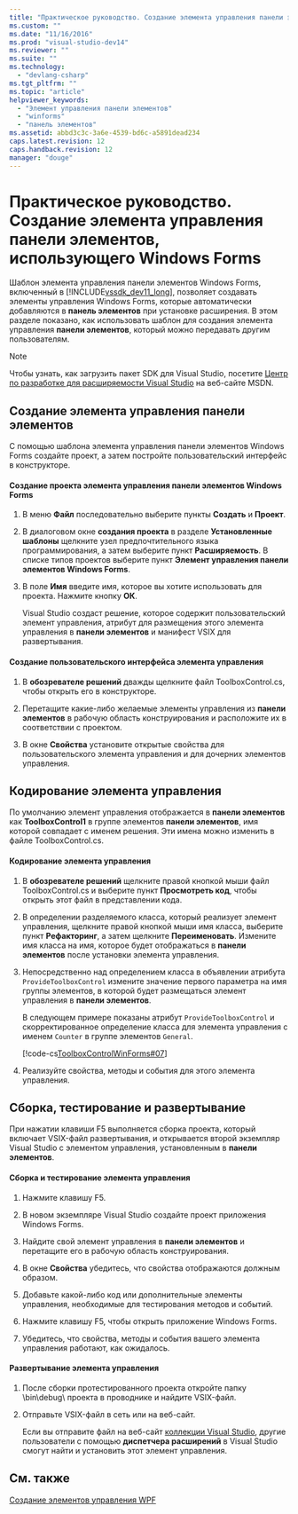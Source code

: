 ```yaml
---
title: "Практическое руководство. Создание элемента управления панели элементов, использующего Windows Forms | Microsoft Docs"
ms.custom: ""
ms.date: "11/16/2016"
ms.prod: "visual-studio-dev14"
ms.reviewer: ""
ms.suite: ""
ms.technology: 
  - "devlang-csharp"
ms.tgt_pltfrm: ""
ms.topic: "article"
helpviewer_keywords: 
  - "Элемент управления панели элементов"
  - "winforms"
  - "панель элементов"
ms.assetid: abbd3c3c-3a6e-4539-bd6c-a5891dead234
caps.latest.revision: 12
caps.handback.revision: 12
manager: "douge"
---
```

# Практическое руководство. Создание элемента управления панели элементов, использующего Windows Forms
Шаблон элемента управления панели элементов Windows Forms, включенный в [!INCLUDE[vssdk_dev11_long](../misc/includes/vssdk_dev11_long_md.md)], позволяет создавать элементы управления Windows Forms, которые автоматически добавляются в **панель элементов** при установке расширения. В этом разделе показано, как использовать шаблон для создания элемента управления **панели элементов**, который можно передавать другим пользователям.  
  
> [!NOTE]
>  Чтобы узнать, как загрузить пакет SDK для Visual Studio, посетите [Центр по разработке для расширяемости Visual Studio](http://go.microsoft.com/fwlink/?linkid=121964) на веб\-сайте MSDN.  
  
## Создание элемента управления панели элементов  
 С помощью шаблона элемента управления панели элементов Windows Forms создайте проект, а затем постройте пользовательский интерфейс в конструкторе.  
  
#### Создание проекта элемента управления панели элементов Windows Forms  
  
1.  В меню **Файл** последовательно выберите пункты **Создать** и **Проект**.  
  
2.  В диалоговом окне **создания проекта** в разделе **Установленные шаблоны** щелкните узел предпочтительного языка программирования, а затем выберите пункт **Расширяемость**. В списке типов проектов выберите пункт **Элемент управления панели элементов Windows Forms**.  
  
3.  В поле **Имя** введите имя, которое вы хотите использовать для проекта. Нажмите кнопку **ОК**.  
  
     Visual Studio создаст решение, которое содержит пользовательский элемент управления, атрибут для размещения этого элемента управления в **панели элементов** и манифест VSIX для развертывания.  
  
#### Создание пользовательского интерфейса элемента управления  
  
1.  В **обозревателе решений** дважды щелкните файл ToolboxControl.cs, чтобы открыть его в конструкторе.  
  
2.  Перетащите какие\-либо желаемые элементы управления из **панели элементов** в рабочую область конструирования и расположите их в соответствии с проектом.  
  
3.  В окне **Свойства** установите открытые свойства для пользовательского элемента управления и для дочерних элементов управления.  
  
## Кодирование элемента управления  
 По умолчанию элемент управления отображается в **панели элементов** как **ToolboxControl1** в группе элементов **панели элементов**, имя которой совпадает с именем решения. Эти имена можно изменить в файле ToolboxControl.cs.  
  
#### Кодирование элемента управления  
  
1.  В **обозревателе решений** щелкните правой кнопкой мыши файл ToolboxControl.cs и выберите пункт **Просмотреть код**, чтобы открыть этот файл в представлении кода.  
  
2.  В определении разделяемого класса, который реализует элемент управления, щелкните правой кнопкой мыши имя класса, выберите пункт **Рефакторинг**, а затем щелкните **Переименовать**. Измените имя класса на имя, которое будет отображаться в **панели элементов** после установки элемента управления.  
  
3.  Непосредственно над определением класса в объявлении атрибута `ProvideToolboxControl` измените значение первого параметра на имя группы элементов, в которой будет размещаться элемент управления в **панели элементов**.  
  
     В следующем примере показаны атрибут `ProvideToolboxControl` и скорректированное определение класса для элемента управления с именем `Counter` в группе элементов `General`.  
  
     [!code-cs[ToolboxControlWinForms#07](../misc/codesnippet/CSharp/how-to-create-a-toolbox-control-that-uses-windows-forms_1.cs)]  
  
4.  Реализуйте свойства, методы и события для этого элемента управления.  
  
## Сборка, тестирование и развертывание  
 При нажатии клавиши F5 выполняется сборка проекта, который включает VSIX\-файл развертывания, и открывается второй экземпляр Visual Studio с элементом управления, установленным в **панели элементов**.  
  
#### Сборка и тестирование элемента управления  
  
1.  Нажмите клавишу F5.  
  
2.  В новом экземпляре Visual Studio создайте проект приложения Windows Forms.  
  
3.  Найдите свой элемент управления в **панели элементов** и перетащите его в рабочую область конструирования.  
  
4.  В окне **Свойства** убедитесь, что свойства отображаются должным образом.  
  
5.  Добавьте какой\-либо код или дополнительные элементы управления, необходимые для тестирования методов и событий.  
  
6.  Нажмите клавишу F5, чтобы открыть приложение Windows Forms.  
  
7.  Убедитесь, что свойства, методы и события вашего элемента управления работают, как ожидалось.  
  
#### Развертывание элемента управления  
  
1.  После сборки протестированного проекта откройте папку \\bin\\debug\\ проекта в проводнике и найдите VSIX\-файл.  
  
2.  Отправьте VSIX\-файл в сеть или на веб\-сайт.  
  
     Если вы отправите файл на веб\-сайт [коллекции Visual Studio](http://go.microsoft.com/fwlink/?LinkID=123847), другие пользователи с помощью **диспетчера расширений** в Visual Studio смогут найти и установить этот элемент управления.  
  
## См. также  
 [Создание элементов управления WPF](../Topic/Creating%20a%20WPF%20Toolbox%20Control.md)
